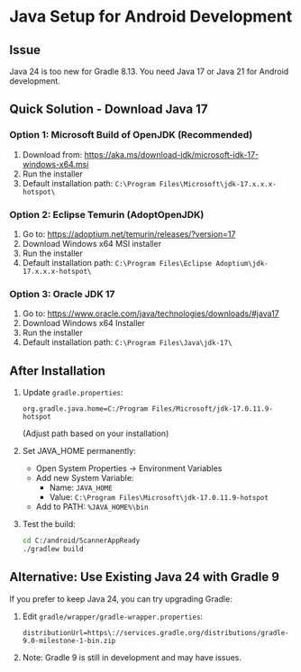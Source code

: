 # Java Setup for Android Development

## Issue
Java 24 is too new for Gradle 8.13. You need Java 17 or Java 21 for Android development.

## Quick Solution - Download Java 17

### Option 1: Microsoft Build of OpenJDK (Recommended)
1. Download from: https://aka.ms/download-jdk/microsoft-jdk-17-windows-x64.msi
2. Run the installer
3. Default installation path: `C:\Program Files\Microsoft\jdk-17.x.x.x-hotspot\`

### Option 2: Eclipse Temurin (AdoptOpenJDK)
1. Go to: https://adoptium.net/temurin/releases/?version=17
2. Download Windows x64 MSI installer
3. Run the installer
4. Default installation path: `C:\Program Files\Eclipse Adoptium\jdk-17.x.x.x-hotspot\`

### Option 3: Oracle JDK 17
1. Go to: https://www.oracle.com/java/technologies/downloads/#java17
2. Download Windows x64 Installer
3. Run the installer
4. Default installation path: `C:\Program Files\Java\jdk-17\`

## After Installation

1. Update `gradle.properties`:
   ```properties
   org.gradle.java.home=C:/Program Files/Microsoft/jdk-17.0.11.9-hotspot
   ```
   (Adjust path based on your installation)

2. Set JAVA_HOME permanently:
   - Open System Properties → Environment Variables
   - Add new System Variable:
     - Name: `JAVA_HOME`
     - Value: `C:\Program Files\Microsoft\jdk-17.0.11.9-hotspot`
   - Add to PATH: `%JAVA_HOME%\bin`

3. Test the build:
   ```bash
   cd C:/android/ScannerAppReady
   ./gradlew build
   ```

## Alternative: Use Existing Java 24 with Gradle 9

If you prefer to keep Java 24, you can try upgrading Gradle:

1. Edit `gradle/wrapper/gradle-wrapper.properties`:
   ```properties
   distributionUrl=https\://services.gradle.org/distributions/gradle-9.0-milestone-1-bin.zip
   ```

2. Note: Gradle 9 is still in development and may have issues.